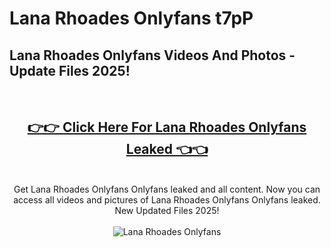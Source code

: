 # Lana Rhoades Onlyfans t7pP

<h2>Lana Rhoades Onlyfans Videos And Photos - Update Files 2025!</h2>
<br>
<div align="center">
<h2><a href="https://213.232.235.80/live/video.php?q=lana-rhoades-onlyfans" rel="nofollow">👉👉 Click Here For Lana Rhoades Onlyfans Leaked 👈👈</a></h2>

<br>
Get Lana Rhoades Onlyfans Onlyfans leaked and all content. Now you can access all videos and pictures of Lana Rhoades Onlyfans Onlyfans leaked. New Updated Files 2025!
<br>
<br>
<a href="https://213.232.235.80/live/video.php?q=lana-rhoades-onlyfans" rel="nofollow" data-target="animated-image.originalLink"><img src="https://i.imgur.com/dJHk4Zq.gif" alt="Lana Rhoades Onlyfans" style="max-width: 100%; display: inline-block;" data-target="animated-image.originalImage"></a>
</div>
<br>